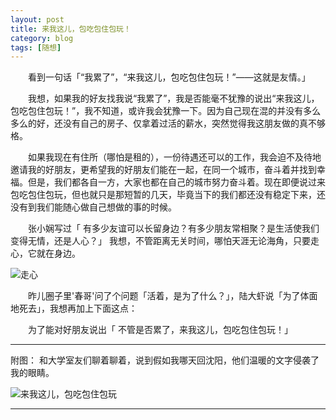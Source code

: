 ```yaml
---
layout: post  
title: 来我这儿，包吃包住包玩！ 
category: blog   
tags: [随想]  
---
```

&emsp;&emsp;看到一句话「“我累了”，“来我这儿，包吃包住包玩！”——这就是友情。」  

&emsp;&emsp;我想，如果我的好友找我说“我累了”，我是否能毫不犹豫的说出“来我这儿，包吃包住包玩！”，我不知道，或许我会犹豫一下。因为自己现在混的并没有多么多么的好，还没有自己的房子、仅拿着过活的薪水，突然觉得我这朋友做的真不够格。  

&emsp;&emsp;如果我现在有住所（哪怕是租的），一份待遇还可以的工作，我会迫不及待地邀请我的好朋友，更希望我的好朋友们能在一起，在同一个城市，奋斗着并找到幸福。但是，我们都各自一方，大家也都在自己的城市努力奋斗着。现在即便说过来包吃包住包玩，但也就只是那短暂的几天，毕竟当下的我们都还没有稳定下来，还没有到我们能随心做自己想做的事的时候。  

&emsp;&emsp;张小娴写过「 有多少友谊可以长留身边？有多少朋友常相聚？是生活使我们变得无情，还是人心？」 我想，不管距离无关时间，哪怕天涯无论海角，只要走心，它就在身边。  

![走心](https://www.vivlong.com/wp-content/uploads/2019/06/2014-04-28-%E8%B5%B0%E5%BF%83.jpg)  

&emsp;&emsp;昨儿圈子里'春哥'问了个问题「活着，是为了什么？」，陆大虾说「为了体面地死去」，我想再加上下面这点： 
 
&emsp;&emsp;为了能对好朋友说出「  不管是否累了，来我这儿，包吃包住包玩！」  
- - -
附图： 和大学室友们聊着聊着，说到假如我哪天回沈阳，他们温暖的文字侵袭了我的眼睛。  

![来我这儿，包吃包住包玩](https://www.vivlong.com/wp-content/uploads/2019/06/2014-04-28-%E6%9D%A5%E6%88%91%E8%BF%99%E5%84%BF-%E5%8C%85%E5%90%83%E5%8C%85%E4%BD%8F%E5%8C%85%E7%8E%A9.jpg)  

- - -